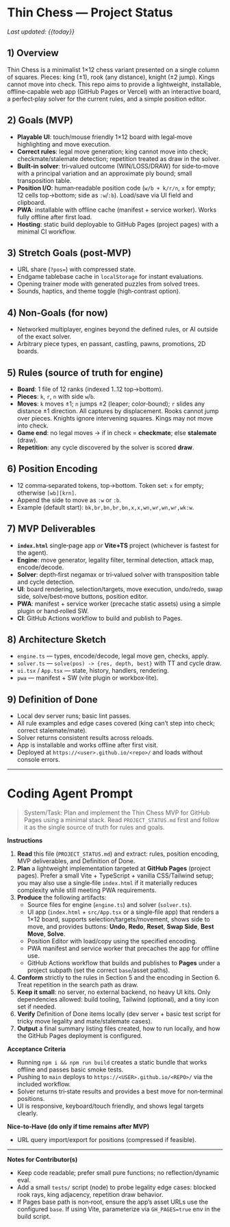 # Thin Chess — Project Status

_Last updated: {{today}}_

## 1) Overview
Thin Chess is a minimalist 1×12 chess variant presented on a single column of squares. Pieces: king (±1), rook (any distance), knight (±2 jump). Kings cannot move into check. This repo aims to provide a lightweight, installable, offline‑capable web app (GitHub Pages or Vercel) with an interactive board, a perfect‑play solver for the current rules, and a simple position editor.

## 2) Goals (MVP)
- **Playable UI**: touch/mouse friendly 1×12 board with legal‑move highlighting and move execution.
- **Correct rules**: legal move generation; king cannot move into check; checkmate/stalemate detection; repetition treated as draw in the solver.
- **Built‑in solver**: tri‑valued outcome (WIN/LOSS/DRAW) for side‑to‑move with a principal variation and an approximate ply bound; small transposition table.
- **Position I/O**: human‑readable position code (`w/b + k/r/n`, `x` for empty; 12 cells top→bottom; side as `:w`/`:b`). Load/save via UI field and clipboard.
- **PWA**: installable with offline cache (manifest + service worker). Works fully offline after first load.
- **Hosting**: static build deployable to GitHub Pages (project pages) with a minimal CI workflow.

## 3) Stretch Goals (post‑MVP)
- URL share (`?pos=`) with compressed state.
- Endgame tablebase cache in `localStorage` for instant evaluations.
- Opening trainer mode with generated puzzles from solved trees.
- Sounds, haptics, and theme toggle (high‑contrast option).

## 4) Non‑Goals (for now)
- Networked multiplayer, engines beyond the defined rules, or AI outside of the exact solver.
- Arbitrary piece types, en passant, castling, pawns, promotions, 2D boards.

## 5) Rules (source of truth for engine)
- **Board**: 1 file of 12 ranks (indexed 1..12 top→bottom).
- **Pieces**: `k`, `r`, `n` with side `w`/`b`.
- **Moves**: `k` moves ±1; `n` jumps ±2 (leaper; color‑bound); `r` slides any distance ±1 direction. All captures by displacement. Rooks cannot jump over pieces. Knights ignore intervening squares. Kings may not move into check.
- **Game end**: no legal moves → if in check = **checkmate**; else **stalemate** (draw).
- **Repetition**: any cycle discovered by the solver is scored **draw**.

## 6) Position Encoding
- 12 comma‑separated tokens, top→bottom. Token set: `x` for empty; otherwise `[wb][krn]`.
- Append the side to move as `:w` or `:b`.
- Example (default start): `bk,br,bn,br,bn,x,x,wn,wr,wn,wr,wk:w`.

## 7) MVP Deliverables
- **`index.html`** single‑page app _or_ **Vite+TS** project (whichever is fastest for the agent).
- **Engine**: move generator, legality filter, terminal detection, attack map, encode/decode.
- **Solver**: depth‑first negamax or tri‑valued solver with transposition table and cycle detection.
- **UI**: board rendering, selection/targets, move execution, undo/redo, swap side, solve/best‑move buttons, position editor.
- **PWA**: manifest + service worker (precache static assets) using a simple plugin or hand‑rolled SW.
- **CI**: GitHub Actions workflow to build and publish to Pages.

## 8) Architecture Sketch
- `engine.ts` — types, encode/decode, legal move gen, checks, apply.
- `solver.ts` — `solve(pos) -> {res, depth, best}` with TT and cycle draw.
- `ui.tsx` / `App.tsx` — state, history, handlers, rendering.
- `pwa` — manifest + SW (vite plugin or workbox‑lite).

## 9) Definition of Done
- Local dev server runs; basic lint passes.
- All rule examples and edge cases covered (king can’t step into check; correct stalemate/mate).
- Solver returns consistent results across reloads.
- App is installable and works offline after first visit.
- Deployed at `https://<user>.github.io/<repo>/` and loads without console errors.

---

# Coding Agent Prompt

> System/Task: Plan and implement the Thin Chess MVP for GitHub Pages using a minimal stack. Read `PROJECT_STATUS.md` first and follow it as the single source of truth for rules and goals.

**Instructions**
1. **Read** this file (`PROJECT_STATUS.md`) and extract: rules, position encoding, MVP deliverables, and Definition of Done.
2. **Plan** a lightweight implementation targeted at **GitHub Pages** (project pages). Prefer a small Vite + TypeScript + vanilla CSS/Tailwind setup; you may also use a single‑file `index.html` if it materially reduces complexity while still meeting PWA requirements.
3. **Produce** the following artifacts:
   - Source files for engine (`engine.ts`) and solver (`solver.ts`).
   - UI app (`index.html` + `src/App.tsx` or a single‑file app) that renders a 1×12 board, supports selection/targets/movement, shows side to move, and provides buttons: **Undo**, **Redo**, **Reset**, **Swap Side**, **Best Move**, **Solve**.
   - Position Editor with load/copy using the specified encoding.
   - PWA manifest and service worker that precaches the app for offline use.
   - GitHub Actions workflow that builds and publishes to **Pages** under a project subpath (set the correct `base`/asset paths).
4. **Conform** strictly to the rules in Section 5 and the encoding in Section 6. Treat repetition in the search path as draw.
5. **Keep it small**: no server, no external backend, no heavy UI kits. Only dependencies allowed: build tooling, Tailwind (optional), and a tiny icon set if needed.
6. **Verify** Definition of Done items locally (dev server + basic test script for tricky move legality and mate/stalemate cases).
7. **Output** a final summary listing files created, how to run locally, and how the GitHub Pages deployment is configured.

**Acceptance Criteria**
- Running `npm i && npm run build` creates a static bundle that works offline and passes basic smoke tests.
- Pushing to `main` deploys to `https://<USER>.github.io/<REPO>/` via the included workflow.
- Solver returns tri‑state results and provides a best move for non‑terminal positions.
- UI is responsive, keyboard/touch friendly, and shows legal targets clearly.

**Nice‑to‑Have (do only if time remains after MVP)**
- URL query import/export for positions (compressed if feasible).

---

**Notes for Contributor(s)**
- Keep code readable; prefer small pure functions; no reflection/dynamic eval.
- Add a small `tests/` script (node) to probe legality edge cases: blocked rook rays, king adjacency, repetition draw behavior.
- If Pages base path is non‑root, ensure the app’s asset URLs use the configured `base`. If using Vite, parameterize via `GH_PAGES=true` env in the build script.

